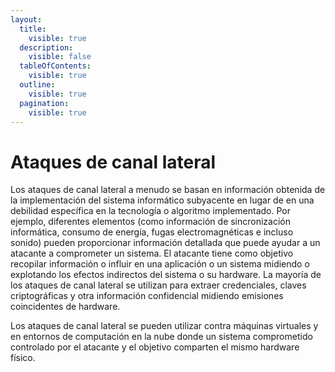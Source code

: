 ```yaml
---
layout:
  title:
    visible: true
  description:
    visible: false
  tableOfContents:
    visible: true
  outline:
    visible: true
  pagination:
    visible: true
---
```


# Ataques de canal lateral

Los ataques de canal lateral a menudo se basan en información obtenida de la implementación del sistema informático subyacente en lugar de en una debilidad específica en la tecnología o algoritmo implementado. Por ejemplo, diferentes elementos (como información de sincronización informática, consumo de energía, fugas electromagnéticas e incluso sonido) pueden proporcionar información detallada que puede ayudar a un atacante a comprometer un sistema. El atacante tiene como objetivo recopilar información o influir en una aplicación o un sistema midiendo o explotando los efectos indirectos del sistema o su hardware. La mayoría de los ataques de canal lateral se utilizan para extraer credenciales, claves criptográficas y otra información confidencial midiendo emisiones coincidentes de hardware.

Los ataques de canal lateral se pueden utilizar contra máquinas virtuales y en entornos de computación en la nube donde un sistema comprometido controlado por el atacante y el objetivo comparten el mismo hardware físico.
